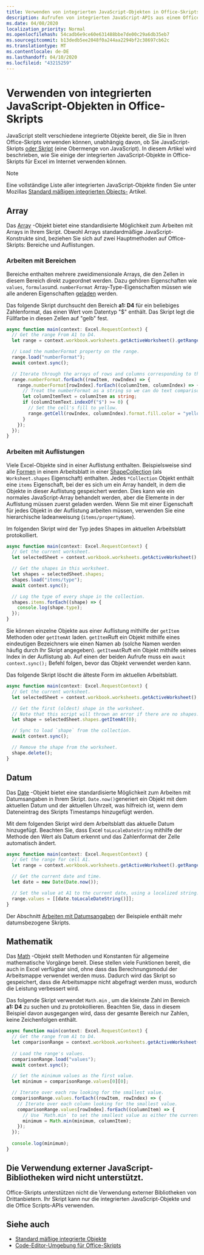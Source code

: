 ```yaml
---
title: Verwenden von integrierten JavaScript-Objekten in Office-Skripts
description: Aufrufen von integrierten JavaScript-APIs aus einem Office-Skript in Excel im Internet.
ms.date: 04/08/2020
localization_priority: Normal
ms.openlocfilehash: 54cadb6e9ce60e631488bbe7de00c29a6db35eb7
ms.sourcegitcommit: b13dedb5ee2048f0a244aa2294bf2c38697cb62c
ms.translationtype: MT
ms.contentlocale: de-DE
ms.lasthandoff: 04/10/2020
ms.locfileid: "43215259"
---
```

# <a name="using-built-in-javascript-objects-in-office-scripts"></a>Verwenden von integrierten JavaScript-Objekten in Office-Skripts

JavaScript stellt verschiedene integrierte Objekte bereit, die Sie in Ihren Office-Skripts verwenden können, unabhängig davon, ob Sie JavaScript-Skripts [oder Skript](../overview/code-editor-environment.md) (eine Obermenge von JavaScript). In diesem Artikel wird beschrieben, wie Sie einige der integrierten JavaScript-Objekte in Office-Skripts für Excel im Internet verwenden können.

> [!NOTE]
> Eine vollständige Liste aller integrierten JavaScript-Objekte finden Sie unter Mozillas [Standard mäßigen integrierten Objects-](https://developer.mozilla.org/docs/Web/JavaScript/Reference/Global_Objects) Artikel.

## <a name="array"></a>Array

Das [Array](https://developer.mozilla.org/docs/Web/JavaScript/Reference/Global_Objects/Array) -Objekt bietet eine standardisierte Möglichkeit zum Arbeiten mit Arrays in Ihrem Skript. Obwohl Arrays standardmäßige JavaScript-Konstrukte sind, beziehen Sie sich auf zwei Hauptmethoden auf Office-Skripts: Bereiche und Auflistungen.

### <a name="working-with-ranges"></a>Arbeiten mit Bereichen

Bereiche enthalten mehrere zweidimensionale Arrays, die den Zellen in diesem Bereich direkt zugeordnet werden. Dazu gehören Eigenschaften wie `values`, `formulas`und. `numberFormat` Array-Type-Eigenschaften müssen wie alle anderen Eigenschaften [geladen](scripting-fundamentals.md#sync-and-load) werden.

Das folgende Skript durchsucht den Bereich **a1: D4** für ein beliebiges Zahlenformat, das einen Wert vom Datentyp "$" enthält. Das Skript legt die Füllfarbe in diesen Zellen auf "gelb" fest.

```TypeScript
async function main(context: Excel.RequestContext) {
  // Get the range From A1 to D4.
  let range = context.workbook.worksheets.getActiveWorksheet().getRange("A1:D4");

  // Load the numberFormat property on the range.
  range.load("numberFormat");
  await context.sync();

  // Iterate through the arrays of rows and columns corresponding to those in the range.
  range.numberFormat.forEach((rowItem, rowIndex) => {
    range.numberFormat[rowIndex].forEach((columnItem, columnIndex) => {
      // Treat the numberFormat as a string so we can do text comparisons.
      let columnItemText = columnItem as string;
      if (columnItemText.indexOf("$") >= 0) {
        // Set the cell's fill to yellow.
        range.getCell(rowIndex, columnIndex).format.fill.color = "yellow";
      }
    });
  });
}
```

### <a name="working-with-collections"></a>Arbeiten mit Auflistungen

Viele Excel-Objekte sind in einer Auflistung enthalten. Beispielsweise sind alle [Formen](/javascript/api/office-scripts/excel/excel.shape) in einem Arbeitsblatt in einer [ShapeCollection](/javascript/api/office-scripts/excel/excel.shapecollection) (als `Worksheet.shapes` Eigenschaft) enthalten. Jedes `*Collection` Objekt enthält eine `items` Eigenschaft, bei der es sich um ein Array handelt, in dem die Objekte in dieser Auflistung gespeichert werden. Dies kann wie ein normales JavaScript-Array behandelt werden, aber die Elemente in der Auflistung müssen zuerst geladen werden. Wenn Sie mit einer Eigenschaft für jedes Objekt in der Auflistung arbeiten müssen, verwenden Sie eine hierarchische ladeanweisung (`items/propertyName`).

Im folgenden Skript wird der Typ jedes Shapes im aktuellen Arbeitsblatt protokolliert.

```TypeScript
async function main(context: Excel.RequestContext) {
  // Get the current worksheet.
  let selectedSheet = context.workbook.worksheets.getActiveWorksheet();

  // Get the shapes in this worksheet.
  let shapes = selectedSheet.shapes;
  shapes.load("items/type");
  await context.sync();

  // Log the type of every shape in the collection.
  shapes.items.forEach((shape) => {
    console.log(shape.type);
  });
}
```

Sie können einzelne Objekte aus einer Auflistung mithilfe der `getItem` Methoden oder `getItemAt` laden. `getItem`Ruft ein Objekt mithilfe eines eindeutigen Bezeichners wie einen Namen ab (solche Namen werden häufig durch Ihr Skript angegeben). `getItemAt`Ruft ein Objekt mithilfe seines Index in der Auflistung ab. Auf einen der beiden Aufrufe muss ein `await context.sync();` Befehl folgen, bevor das Objekt verwendet werden kann.

Das folgende Skript löscht die älteste Form im aktuellen Arbeitsblatt.

```Typescript
async function main(context: Excel.RequestContext) {
  // Get the current worksheet.
  let selectedSheet = context.workbook.worksheets.getActiveWorksheet();

  // Get the first (oldest) shape in the worksheet.
  // Note that this script will thrown an error if there are no shapes.
  let shape = selectedSheet.shapes.getItemAt(0);

  // Sync to load `shape` from the collection.
  await context.sync();

  // Remove the shape from the worksheet.
  shape.delete();
}
```

## <a name="date"></a>Datum

Das [Date](https://developer.mozilla.org/docs/Web/JavaScript/Reference/Global_Objects/Date) -Objekt bietet eine standardisierte Möglichkeit zum Arbeiten mit Datumsangaben in Ihrem Skript. `Date.now()`generiert ein Objekt mit dem aktuellen Datum und der aktuellen Uhrzeit, was hilfreich ist, wenn dem Dateneintrag des Skripts Timestamps hinzugefügt werden.

Mit dem folgenden Skript wird dem Arbeitsblatt das aktuelle Datum hinzugefügt. Beachten Sie, dass Excel `toLocaleDateString` mithilfe der Methode den Wert als Datum erkennt und das Zahlenformat der Zelle automatisch ändert.

```TypeScript
async function main(context: Excel.RequestContext) {
  // Get the range for cell A1.
  let range = context.workbook.worksheets.getActiveWorksheet().getRange("A1");

  // Get the current date and time.
  let date = new Date(Date.now());

  // Set the value at A1 to the current date, using a localized string.
  range.values = [[date.toLocaleDateString()]];
}
```

Der Abschnitt [Arbeiten mit Datumsangaben](../resources/excel-samples.md#work-with-dates) der Beispiele enthält mehr datumsbezogene Skripts.

## <a name="math"></a>Mathematik

Das [Math](https://developer.mozilla.org/docs/Web/JavaScript/Reference/Global_Objects/Math) -Objekt stellt Methoden und Konstanten für allgemeine mathematische Vorgänge bereit. Diese stellen viele Funktionen bereit, die auch in Excel verfügbar sind, ohne dass das Berechnungsmodul der Arbeitsmappe verwendet werden muss. Dadurch wird das Skript so gespeichert, dass die Arbeitsmappe nicht abgefragt werden muss, wodurch die Leistung verbessert wird.

Das folgende Skript verwendet `Math.min` , um die kleinste Zahl im Bereich **a1: D4** zu suchen und zu protokollieren. Beachten Sie, dass in diesem Beispiel davon ausgegangen wird, dass der gesamte Bereich nur Zahlen, keine Zeichenfolgen enthält.

```TypeScript
async function main(context: Excel.RequestContext) {
  // Get the range from A1 to D4.
  let comparisonRange = context.workbook.worksheets.getActiveWorksheet().getRange("A1:D4");
  
  // Load the range's values.
  comparisonRange.load("values");
  await context.sync();

  // Set the minimum values as the first value.
  let minimum = comparisonRange.values[0][0];

  // Iterate over each row looking for the smallest value.
  comparisonRange.values.forEach((rowItem, rowIndex) => {
    // Iterate over each column looking for the smallest value.
    comparisonRange.values[rowIndex].forEach((columnItem) => {
      // Use `Math.min` to set the smallest value as either the current cell's value or the previous minimum.
      minimum = Math.min(minimum, columnItem);
    });
  });
  
  console.log(minimum);
}

```

## <a name="use-of-external-javascript-libraries-is-not-supported"></a>Die Verwendung externer JavaScript-Bibliotheken wird nicht unterstützt.

Office-Skripts unterstützen nicht die Verwendung externer Bibliotheken von Drittanbietern. Ihr Skript kann nur die integrierten JavaScript-Objekte und die Office Scripts-APIs verwenden.

## <a name="see-also"></a>Siehe auch

- [Standard mäßige integrierte Objekte](https://developer.mozilla.org/docs/Web/JavaScript/Reference/Global_Objects)
- [Code-Editor-Umgebung für Office-Skripts](../overview/code-editor-environment.md)
